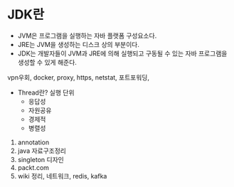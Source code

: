 # JDK란
- JVM은 프로그램을 실행하는 자바 플랫폼 구성요소다.
- JRE는 JVM을 생성하는 디스크 상의 부분이다.
- JDK는 개발자들이 JVM과 JRE에 의해 실행되고 구동될 수 있는 자바 프로그램을 생성할 수 있게 해준다.


vpn우회, docker, proxy, https, netstat, 포트포워딩, 

- Thread란? 실행 단위
  - 응답성
  - 자원공유
  - 경제적
  - 병렬성

1. annotation
2. java 자료구조정리
3. singleton 디자인
4. packt.com
5. wiki 정리, 네트워크, redis, kafka
